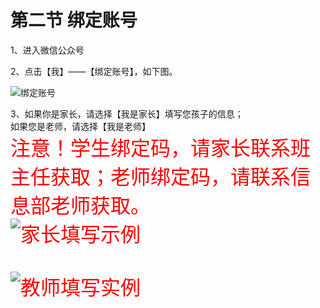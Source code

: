 # 第二节 绑定账号
1、进入微信公众号

2、点击【我】——【绑定账号】，如下图。

![绑定账号](https://s1.ax1x.com/2020/04/02/GGe2Y4.png "绑定账号")



3、如果你是家长，请选择【我是家长】填写您孩子的信息；<br>
如果您是老师，请选择【我是老师】<br>
<font color=red><font size=6>注意！学生绑定码，请家长联系班主任获取；老师绑定码，请联系信息部老师获取。<font><font><br>
![家长填写示例](https://s1.ax1x.com/2020/04/02/GGeRfJ.png "家长填写示例")
<br>
<br>
![教师填写实例](https://s1.ax1x.com/2020/04/02/GGefp9.png "教师填写实例")

